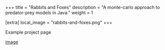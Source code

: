 +++
title = "Rabbits and Foxes"
description = "A monte-carlo approach to predator-prey models in Java."
weight = 1

[extra]
local_image = "rabbits-and-foxes.png"
+++

Example project page

[image](rabbits-and-foxes.jpg)
